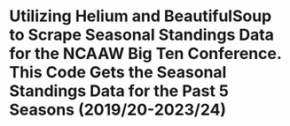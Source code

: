 <h1>
  Utilizing Helium and BeautifulSoup to Scrape Seasonal Standings Data for the NCAAW Big Ten Conference. This Code Gets the Seasonal Standings Data for the Past 5 Seasons (2019/20-2023/24)
</h1>
